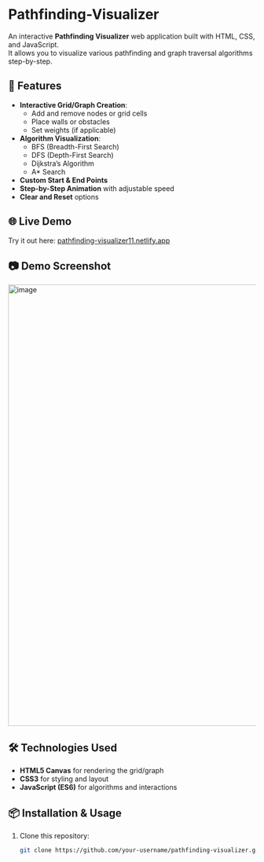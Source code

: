 # Pathfinding-Visualizer

An interactive **Pathfinding Visualizer** web application built with HTML, CSS, and JavaScript.  
It allows you to visualize various pathfinding and graph traversal algorithms step-by-step.

## 🚀 Features
- **Interactive Grid/Graph Creation**:
  - Add and remove nodes or grid cells
  - Place walls or obstacles
  - Set weights (if applicable)
- **Algorithm Visualization**:
  - BFS (Breadth-First Search)
  - DFS (Depth-First Search)
  - Dijkstra’s Algorithm
  - A* Search
- **Custom Start & End Points**
- **Step-by-Step Animation** with adjustable speed
- **Clear and Reset** options

## 🌐 Live Demo
Try it out here: [pathfinding-visualizer11.netlify.app](https://pathfinding-visualizer11.netlify.app/)


## 📷 Demo Screenshot
<img width="1917" height="899" alt="image" src="https://github.com/user-attachments/assets/03daf7f6-d049-407f-8cc6-e232d01b784b" />


## 🛠 Technologies Used
- **HTML5 Canvas** for rendering the grid/graph
- **CSS3** for styling and layout
- **JavaScript (ES6)** for algorithms and interactions

## 📦 Installation & Usage
1. Clone this repository:
   ```bash
   git clone https://github.com/your-username/pathfinding-visualizer.git
